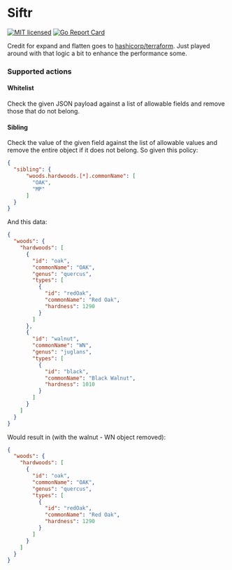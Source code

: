 # Siftr

[![MIT licensed](https://img.shields.io/badge/license-MIT-green.svg)](./LICENSE)
[![Go Report Card](https://goreportcard.com/badge/github.com/racirx/siftr)](https://goreportcard.com/report/github.com/racirx/siftr)

Credit for expand and flatten goes to [hashicorp/terraform](https://github.com/hashicorp/terraform/tree/master/flatmap). Just played around with that logic a bit to enhance the performance some.

### Supported actions
#### Whitelist
Check the given JSON payload against a list of allowable fields and remove those that do not belong.

#### Sibling
Check the value of the given field against the list of allowable values and remove the entire object if it does not belong.
So given this policy:
```json
{
  "sibling": {
      "woods.hardwoods.[*].commonName": [
        "OAK",
        "MP"
      ]
  }
}
```
And this data:
```json
{
  "woods": {
    "hardwoods": [
      {
        "id": "oak",
        "commonName": "OAK",
        "genus": "quercus",
        "types": [
          {
            "id": "redOak",
            "commonName": "Red Oak",
            "hardness": 1290
          }
        ]
      },
      {
        "id": "walnut",
        "commonName": "WN",
        "genus": "juglans",
        "types": [
          {
            "id": "black",
            "commonName": "Black Walnut",
            "hardness": 1010
          }
        ]
      }
    ]
  }
}
```
Would result in (with the walnut - WN object removed):
```json
{
  "woods": {
    "hardwoods": [
      {
        "id": "oak",
        "commonName": "OAK",
        "genus": "quercus",
        "types": [
          {
            "id": "redOak",
            "commonName": "Red Oak",
            "hardness": 1290
          }
        ]
      }
    ]
  }
}
```
